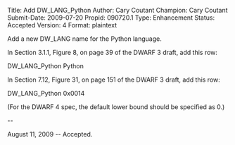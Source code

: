 Title:       Add DW_LANG_Python
Author:      Cary Coutant
Champion:    Cary Coutant
Submit-Date: 2009-07-20
Propid:      090720.1
Type:        Enhancement
Status:      Accepted
Version:     4
Format:      plaintext

Add a new DW_LANG name for the Python language.

In Section 3.1.1, Figure 8, on page 39 of the DWARF 3 draft, add this row:

  DW_LANG_Python       Python

In Section 7.12, Figure 31, on page 151 of the DWARF 3 draft, add this row:

  DW_LANG_Python       0x0014

(For the DWARF 4 spec, the default lower bound should be specified as 0.)

-- 

August 11, 2009 -- Accepted.
